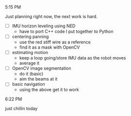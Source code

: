5:15 PM

Just planning right now, the next work is hard.

- [ ] IMU horizon leveling using NED
  - have to port C++ code I put together to Python
- [ ] centering panning
  - use the red stiff wire as a reference
  - find it as a mask with OpenCV
- [ ] estimating motion
  - keep a loop going/store IMU data as the robot moves
  - average it
- [ ] OpenCV image segmentation
  - do it (basic)
  - aim the beams at it
- [ ] basic navigation
  - using the above get it to work

6:22 PM

just chillin today